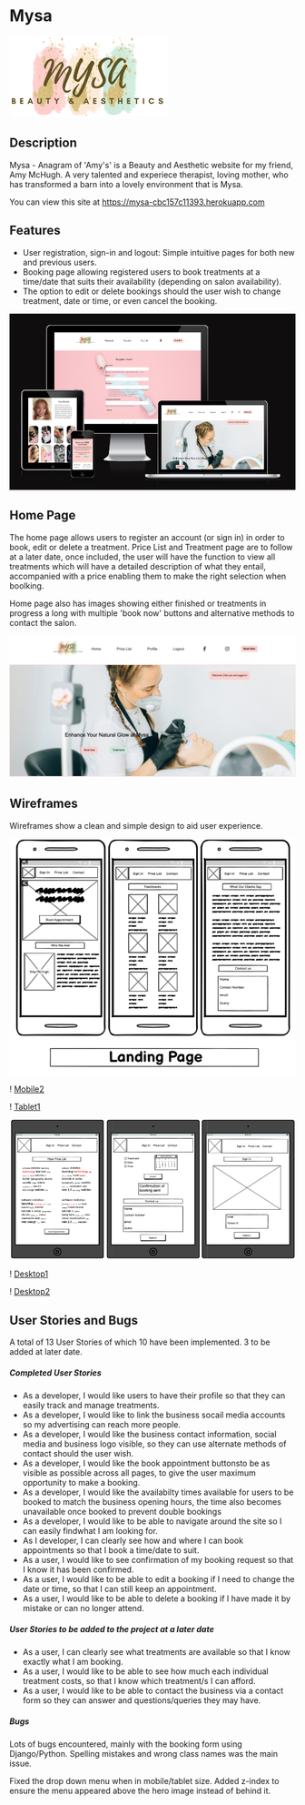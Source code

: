 # Mysa

![Logo](static/assets/images/mysalogob-g.webp)

## Description

Mysa - Anagram of 'Amy's' is a Beauty and Aesthetic website for my friend, Amy McHugh. A very talented and experiece therapist, loving mother, who has transformed a barn into a lovely environment that is Mysa.

You can view this site at https://mysa-cbc157c11393.herokuapp.com

## Features

* User registration, sign-in and logout: Simple intuitive pages for both new and previous users.
* Booking page allowing registered users to book treatments at a time/date that suits their availability (depending on salon availability).
* The option to edit or delete bookings should the user wish to change treatment, date or time, or even cancel the booking.

![ Responsive](static/assets/images/Responsive.png)

## Home Page

The home page allows users to register an account (or sign in) in order to book, edit or delete a treatment. Price List and Treatment page are to follow at a later date, once included, the user will have the function to view all treatments which will have a detailed description of what they entail, accompanied with a price enabling them to make the right selection when boolking.

Home page also has images showing either finished or treatments in progress a long with multiple 'book now' buttons and alternative methods to contact the salon.

![Home](static/assets/images/Homepage.png)

## Wireframes

Wireframes show a clean and simple design to aid user experience.

![Mobile1](static/assets/images/Mobile1.webp)

! [Mobile2](static/assets/images/Mobile2.webp)

! [Tablet1](static/assets/images/Tablet.png)

![Tablet2](static/assets/images/Tablet2.png)

! [Desktop1](static/assets/images/Desktop1.png)

! [Desktop2](static/assets/images/Desktop2.png)


## User Stories and Bugs

A total of 13 User Stories of which 10 have been implemented. 3 to be added at later date.

##### Completed User Stories

* As a developer, I would like users to have their profile so that they can easily track and manage treatments.
* As a developer, I would like to link the business socail media accounts so my advertising can reach more people.
* As a developer, I would like the business contact information, social media and business logo visible, so they can use alternate methods of contact should the user wish.
* As a developer, I would like the book appointment buttonsto be as visible as possible across all pages, to give the user maximum opportunity to make a booking.
* As a developer, I would like the availabilty times available for users to be booked to match the business opening hours, the time also becomes unavailable once booked to prevent double bookings
* As a developer, I would like to be able to navigate around the site so I can easily findwhat I am looking for.
* As I developer, I can clearly see how and where I can book appointments so that I book a time/date to suit.
* As a user, I would like to see confirmation of my booking request so that I know it has been confirmed.
* As a user, I would like to be able to edit a booking if I need to change the date or time, so that I can still keep an appointment.
* As a user, I would like to be able to delete a booking if I have made it by mistake or can no longer attend.

##### User Stories to be added to the project at a later date

* As a user, I can clearly see what treatments are available so that I know exactly what I am booking.
* As a user, I would like to be able to see how much each individual treatment costs, so that I know which treatment/s I can afford.
* As a user, I would like to be able to contact the business via a contact form so they can answer and questions/queries they may have.

##### Bugs

Lots of bugs encountered, mainly with the booking form using Django/Python. Spelling mistakes and wrong class names was the main issue.

Fixed the drop down menu when in mobile/tablet size. Added z-index to ensure the menu appeared above the hero image instead of behind it.
